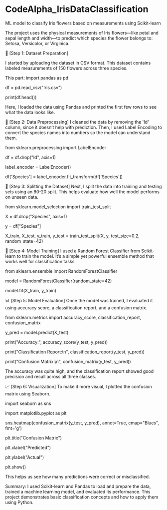 # CodeAlpha_IrisDataClassification
ML model to classify Iris flowers based on measurements using Scikit-learn


The project uses the physical measurements of Iris flowers—like petal and sepal length and width—to predict which species the flower belongs to: Setosa, Versicolor, or Virginica.

📂 [Step 1: Dataset Preparation]

I started by uploading the dataset in CSV format. This dataset contains labeled measurements of 150 flowers across three species.

This part:
import pandas as pd

df = pd.read_csv("Iris.csv")

print(df.head())

Here, I loaded the data using Pandas and printed the first few rows to see what the data looks like.

🧹 [Step 2: Data Preprocessing]
I cleaned the data by removing the 'Id' column, since it doesn’t help with prediction. Then, I used Label Encoding to convert the species names into numbers so the model can understand them.

from sklearn.preprocessing import LabelEncoder

df = df.drop("Id", axis=1)

label_encoder = LabelEncoder()

df['Species'] = label_encoder.fit_transform(df['Species'])



🔀 [Step 3: Splitting the Dataset]
Next, I split the data into training and testing sets using an 80-20 split. This helps evaluate how well the model performs on unseen data.

from sklearn.model_selection import train_test_split

X = df.drop("Species", axis=1)

y = df["Species"]

X_train, X_test, y_train, y_test = train_test_split(X, y, test_size=0.2, random_state=42)

🤖 [Step 4: Model Training]
I used a Random Forest Classifier from Scikit-learn to train the model. It’s a simple yet powerful ensemble method that works well for classification tasks.

from sklearn.ensemble import RandomForestClassifier

model = RandomForestClassifier(random_state=42)

model.fit(X_train, y_train)

📊 [Step 5: Model Evaluation]
Once the model was trained, I evaluated it using accuracy score, a classification report, and a confusion matrix.

from sklearn.metrics import accuracy_score, classification_report, confusion_matrix

y_pred = model.predict(X_test)

print("Accuracy:", accuracy_score(y_test, y_pred))

print("Classification Report:\n", classification_report(y_test, y_pred))

print("Confusion Matrix:\n", confusion_matrix(y_test, y_pred))

The accuracy was quite high, and the classification report showed good precision and recall across all three classes.

📈 [Step 6: Visualization]
To make it more visual, I plotted the confusion matrix using Seaborn.

import seaborn as sns

import matplotlib.pyplot as plt

sns.heatmap(confusion_matrix(y_test, y_pred), annot=True, cmap="Blues", fmt='g')

plt.title("Confusion Matrix")

plt.xlabel("Predicted")

plt.ylabel("Actual")

plt.show()

This helps us see how many predictions were correct or misclassified.

Summary:
I used Scikit-learn and Pandas to load and prepare the data, trained a machine learning model, and evaluated its performance. This project demonstrates basic classification concepts and how to apply them using Python.
